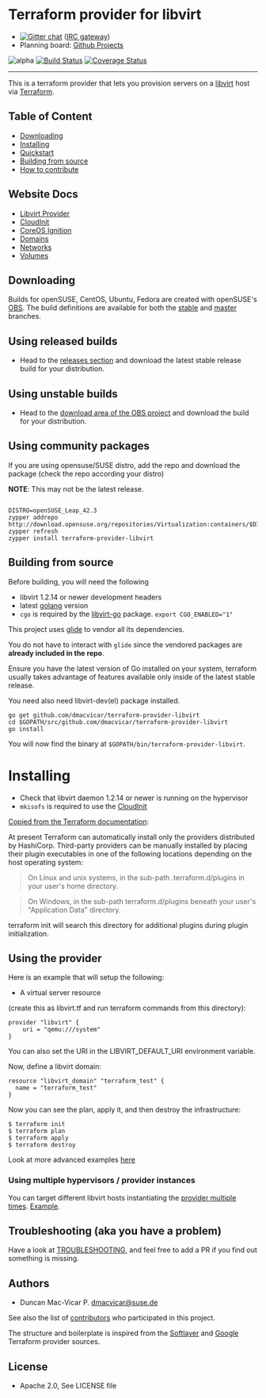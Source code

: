 # Terraform provider for libvirt

- [![Gitter chat](https://badges.gitter.im/terraform-provider-libvirt/Lobby.png)](https://gitter.im/terraform-provider-libvirt/Lobby) ([IRC gateway](https://irc.gitter.im/))
- Planning board: [Github Projects](https://github.com/dmacvicar/terraform-provider-libvirt/projects/1)


![alpha](https://img.shields.io/badge/stability%3F-beta-yellow.svg) [![Build Status](https://travis-ci.org/dmacvicar/terraform-provider-libvirt.svg?branch=master)](https://travis-ci.org/dmacvicar/terraform-provider-libvirt) [![Coverage Status](https://coveralls.io/repos/github/dmacvicar/terraform-provider-libvirt/badge.svg?branch=master)](https://coveralls.io/github/dmacvicar/terraform-provider-libvirt?branch=master)

___
This is a terraform provider that lets you provision
servers on a [libvirt](https://libvirt.org/) host via [Terraform](https://terraform.io/).

## Table of Content
- [Downloading](#Downloading)
- [Installing](#Installing)
- [Quickstart](#using-the-provider)
- [Building from source](#building-from-source)
- [How to contribute](doc/CONTRIBUTING.md)

## Website Docs
- [Libvirt Provider](website/docs/index.html.markdown)
- [CloudInit](website/docs/r/cloudinit.html.markdown)
- [CoreOS Ignition](website/docs/r/coreos_ignition.html.markdown)
- [Domains](website/docs/r/domain.html.markdown)
- [Networks](website/docs/r/network.markdown)
- [Volumes](website/docs/r/volume.html.markdown)


## Downloading

Builds for openSUSE, CentOS, Ubuntu, Fedora are created with openSUSE's [OBS](https://build.opensuse.org). The build definitions are available for both the [stable](https://build.opensuse.org/package/show/home:dmacvicar:terraform-provider-libvirt:stable/terraform-provider-libvirt) and [master](https://build.opensuse.org/project/show/home:dmacvicar:terraform-provider-libvirt) branches.

## Using released builds

* Head to the [releases section](https://github.com/dmacvicar/terraform-provider-libvirt/releases) and download the latest stable release build for your distribution.

## Using unstable builds

* Head to the [download area of the OBS project](https://download.opensuse.org/repositories/home:/dmacvicar:/terraform-provider-libvirt/) and download the build for your distribution.

## Using community packages

If you are using opensuse/SUSE distro, add the repo and download the package (check the repo according your distro)

**NOTE**: This may not be the latest release.

```console

DISTRO=openSUSE_Leap_42.3
zypper addrepo http://download.opensuse.org/repositories/Virtualization:containers/$DISTRO/Virtualization:containers.repo
zypper refresh
zypper install terraform-provider-libvirt
```

## Building from source

Before building, you will need the following

* libvirt 1.2.14 or newer development headers
* latest [golang](https://golang.org/dl/) version
* `cgo` is required by the [libvirt-go](https://github.com/libvirt/libvirt-go) package. `export CGO_ENABLED="1"`

This project uses [glide](https://github.com/Masterminds/glide) to vendor all its
dependencies.

You do not have to interact with `glide` since the vendored packages are **already included in the repo**.

Ensure you have the latest version of Go installed on your system, terraform usually
takes advantage of features available only inside of the latest stable release.

You need also need libvirt-dev(el) package installed.

```console
go get github.com/dmacvicar/terraform-provider-libvirt
cd $GOPATH/src/github.com/dmacvicar/terraform-provider-libvirt
go install
```

You will now find the binary at `$GOPATH/bin/terraform-provider-libvirt`.

# Installing

*  Check that libvirt daemon 1.2.14 or newer is running on the hypervisor
* `mkisofs` is required to use the [CloudInit](website/docs/r/cloudinit.html.markdown)

[Copied from the Terraform documentation](https://www.terraform.io/docs/configuration/providers.html#third-party-plugins):

At present Terraform can automatically install only the providers distributed by HashiCorp. Third-party providers can be manually installed by placing their plugin executables in one of the following locations depending on the host operating system:

> On Linux and unix systems, in the sub-path .terraform.d/plugins in your user's home directory.

> On Windows, in the sub-path terraform.d/plugins beneath your user's "Application Data" directory.

terraform init will search this directory for additional plugins during plugin initialization.

## Using the provider

Here is an example that will setup the following:

+ A virtual server resource

(create this as libvirt.tf and run terraform commands from this directory):
```hcl
provider "libvirt" {
    uri = "qemu:///system"
}
```

You can also set the URI in the LIBVIRT_DEFAULT_URI environment variable.

Now, define a libvirt domain:

```hcl
resource "libvirt_domain" "terraform_test" {
  name = "terraform_test"
}
```

Now you can see the plan, apply it, and then destroy the infrastructure:

```console
$ terraform init
$ terraform plan
$ terraform apply
$ terraform destroy
```

Look at more advanced examples [here](examples/)

### Using multiple hypervisors / provider instances

You can target different libvirt hosts instantiating the [provider multiple times](https://www.terraform.io/docs/configuration/providers.html#multiple-provider-instances). [Example](examples/multiple).

## Troubleshooting (aka you have a problem)

Have a look at [TROUBLESHOOTING](doc/TROUBLESHOOTING.md), and feel free to add a PR if you find out something is missing.

## Authors

* Duncan Mac-Vicar P. <dmacvicar@suse.de>

See also the list of [contributors](https://github.com/dmacvicar/terraform-provider-libvirt/graphs/contributors) who participated in this project.

The structure and boilerplate is inspired from the [Softlayer](https://github.com/finn-no/terraform-provider-softlayer) and [Google](https://github.com/terraform-providers/terraform-provider-google) Terraform provider sources.

## License

* Apache 2.0, See LICENSE file
